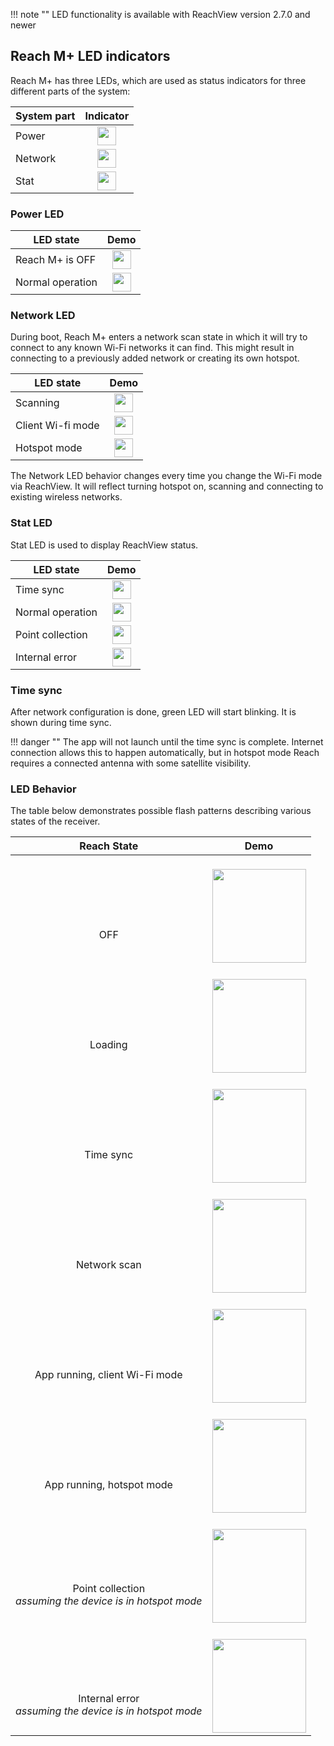 !!! note ""
    LED functionality is available with ReachView version 2.7.0 and newer 

## Reach M+ LED indicators

Reach M+ has three LEDs, which are used as status indicators for three different parts of the system:

| System part | Indicator |
|-----------|------|
|Power|<div style="text-align: center;"><img src="../img/reachm-plus/led-status/orange.png" style="width: 30px;"></div>  |
|Network|<div style="text-align: center;"><img src="../img/reachm-plus/led-status/blue.png" style="width: 30px;"></div>  |
|Stat|<div style="text-align: center;"><img src="../img/reachm-plus/led-status/green.png" style="width: 30px;"></div>  |



### Power LED 

| LED state | Demo |
|-----------|------|
|Reach M+ is OFF |<div style="text-align: center;"><img src="../img/reachm-plus/led-status/grey.png" style="width: 30px;"></div>  |
|Normal operation|<div style="text-align: center;"><img src="../img/reachm-plus/led-status/orange.png" style="width: 30px;"></div>  |


### Network LED

During boot, Reach M+ enters a network scan state in which it will try to connect to any known Wi-Fi networks it can find. This might result in connecting to a previously added network or creating its own hotspot.

| LED state | Demo |
|-----------|------|
|Scanning|<div style="text-align: center;"><img src="../img/reachm-plus/led-status/network-scanning-led.gif" style="width: 30px;"></div>  |
|Client Wi-fi mode|<div style="text-align: center;"><img src="../img/reachm-plus/led-status/client-led.gif" style="width: 30px;"></div>  |
|Hotspot mode|<div style="text-align: center;"><img src="../img/reachm-plus/led-status/blue.png" style="width: 30px;"></div>  |

The Network LED behavior changes every time you change the Wi-Fi mode via ReachView. It will reflect turning hotspot on, scanning and connecting to existing wireless networks.

### Stat LED

Stat LED is used to display ReachView status. 

| LED state | Demo |
|-----------|------|
|Time sync|<div style="text-align: center;"><img src="../img/reachm-plus/led-status/time-sync-led.gif" style="width: 30px;"></div>  |
|Normal operation|<div style="text-align: center;"><img src="../img/reachm-plus/led-status/green.png" style="width: 30px;"></div>  |
|Point collection|<div style="text-align: center;"><img src="../img/reachm-plus/led-status/point-collection-led.gif" style="width: 30px;"></div>  |
|Internal error|<div style="text-align: center;"><img src="../img/reachm-plus/led-status/grey.png" style="width: 30px;"></div>  |


### Time sync
After network configuration is done, green LED will start blinking. It is shown during time sync.

!!! danger ""
    The app will not launch until the time sync is complete. Internet connection allows this to happen automatically, but in hotspot mode Reach requires a connected antenna with some satellite visibility.



### LED Behavior

The table below demonstrates possible flash patterns describing various states of the receiver.  


| Reach State  |  Demo |
|--------------|-------|
|<br><br><br><br> <div style="text-align: center;">    OFF   </div>   | <br>  <div style="text-align: center;"><img src="../img/reachm-plus/led-status/off.png" style="height: 150px;"></div> |
|<br><br><br><br> <div style="text-align: center;">    Loading   </div>   | <br>  <div style="text-align: center;"><img src="../img/reachm-plus/led-status/loading.gif" style="height: 150px;"></div> |
|<br><br><br><br> <div style="text-align: center;">    Time sync   </div>   | <br>  <div style="text-align: center;"><img src="../img/reachm-plus/led-status/time-sync.gif" style="height: 150px;"></div> |
|<br><br><br><br> <div style="text-align: center;">    Network scan   </div>   | <br>  <div style="text-align: center;"><img src="../img/reachm-plus/led-status/network-scan.gif" style="height: 150px;"></div> |
|<br><br><br><br> <div style="text-align: center;">     App running, client Wi-Fi mode   </div>   | <br>  <div style="text-align: center;"><img src="../img/reachm-plus/led-status/running-client.gif" style="height: 150px;"></div>
|<br><br><br><br> <div style="text-align: center;">    App running, hotspot mode   </div>   | <br>  <div style="text-align: center;"><img src="../img/reachm-plus/led-status/running-hotspot.gif" style="height: 150px;"></div> |
|<br><br><br><br> <div style="text-align: center;">    Point collection <br> _assuming the device is in hotspot mode_   </div>   | <br>  <div style="text-align: center;"><img src="../img/reachm-plus/led-status/point-collection.gif" style="height: 150px;"></div>
|<br><br><br><br> <div style="text-align: center;">    Internal error <br> _assuming the device is in hotspot mode_   </div>   | <br>  <div style="text-align: center;"><img src="../img/reachm-plus/led-status/error.png" style="height: 150px;"></div>
